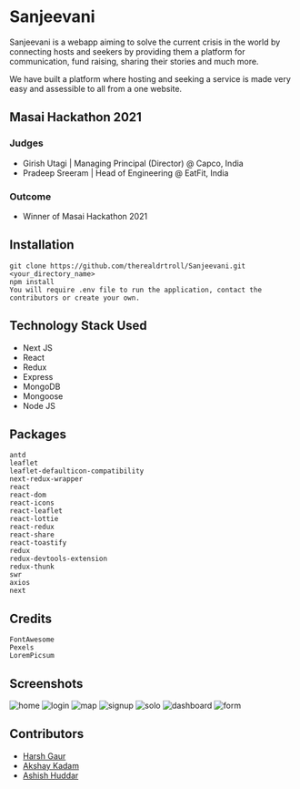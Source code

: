 # Sanjeevani

Sanjeevani is a webapp aiming to solve the current crisis in the world by connecting hosts and seekers by providing them a platform for communication, fund raising, sharing their stories and much more.

We have built a platform where hosting and seeking a service is made very easy and assessible to all from a one website.

## Masai Hackathon 2021
 
 ### Judges
 * Girish Utagi | Managing Principal (Director) @ Capco, India 
 * Pradeep Sreeram | Head of Engineering @ EatFit, India 
 
 ### Outcome
 * Winner of Masai Hackathon 2021


## Installation
```
git clone https://github.com/therealdrtroll/Sanjeevani.git <your_directory_name>
npm install
You will require .env file to run the application, contact the contributors or create your own.
```

## Technology Stack Used
* Next JS
* React
* Redux
* Express
* MongoDB
* Mongoose
* Node JS

## Packages
```
antd
leaflet
leaflet-defaulticon-compatibility
next-redux-wrapper
react
react-dom
react-icons
react-leaflet
react-lottie
react-redux
react-share
react-toastify
redux
redux-devtools-extension
redux-thunk
swr
axios
next
```

## Credits
```
FontAwesome
Pexels
LoremPicsum
```

## Screenshots
 
![home](https://user-images.githubusercontent.com/39058941/115980813-38744000-a5ad-11eb-84ee-11823f9dad9f.png)
![login](https://user-images.githubusercontent.com/39058941/115980814-3a3e0380-a5ad-11eb-9e49-584a7c140f8b.png)
![map](https://user-images.githubusercontent.com/39058941/115980815-3ad69a00-a5ad-11eb-8e25-2a30ca78189a.png)
![signup](https://user-images.githubusercontent.com/39058941/115980816-3b6f3080-a5ad-11eb-9825-c78828e8beff.png)
![solo](https://user-images.githubusercontent.com/39058941/115980817-3c07c700-a5ad-11eb-8b94-65d67528ebb2.png)
![dashboard](https://user-images.githubusercontent.com/39058941/115980818-3ca05d80-a5ad-11eb-8196-b7fac8531eee.png)
![form](https://user-images.githubusercontent.com/39058941/115980819-3d38f400-a5ad-11eb-9548-a526d7811657.png)


## Contributors
* [Harsh Gaur](https://github.com/iharshgaur)
* [Akshay Kadam](https://github.com/therealdrtroll)
* [Ashish Huddar](https://github.com/ashish921998)
